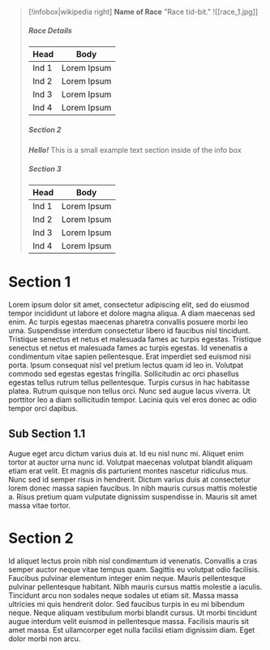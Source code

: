 > [!infobox|wikipedia right]
> **Name of Race** 
> "Race tid-bit."
> ![[race_1.jpg]]
> ##### Race Details
> | Head | Body |
> | ---- | ---- |
> | Ind 1 | Lorem Ipsum |
> | Ind 2 | Lorem Ipsum |
> | Ind 3 | Lorem Ipsum |
> | Ind 4 | Lorem Ipsum |
> 
> ##### Section 2
> ***Hello!*** This is a small example text section inside of the info box
> 
> ##### Section 3
> | Head | Body |
> | ---- | ---- |
> | Ind 1 | Lorem Ipsum |
> | Ind 2 | Lorem Ipsum |
> | Ind 3 | Lorem Ipsum |
> | Ind 4 | Lorem Ipsum |

# Section 1
Lorem ipsum dolor sit amet, consectetur adipiscing elit, sed do eiusmod tempor incididunt ut labore et dolore magna aliqua. A diam maecenas sed enim. Ac turpis egestas maecenas pharetra convallis posuere morbi leo urna. Suspendisse interdum consectetur libero id faucibus nisl tincidunt. Tristique senectus et netus et malesuada fames ac turpis egestas. Tristique senectus et netus et malesuada fames ac turpis egestas. Id venenatis a condimentum vitae sapien pellentesque. Erat imperdiet sed euismod nisi porta. Ipsum consequat nisl vel pretium lectus quam id leo in. Volutpat commodo sed egestas egestas fringilla. Sollicitudin ac orci phasellus egestas tellus rutrum tellus pellentesque. Turpis cursus in hac habitasse platea. Rutrum quisque non tellus orci. Nunc sed augue lacus viverra. Ut porttitor leo a diam sollicitudin tempor. Lacinia quis vel eros donec ac odio tempor orci dapibus.
## Sub Section 1.1
Augue eget arcu dictum varius duis at. Id eu nisl nunc mi. Aliquet enim tortor at auctor urna nunc id. Volutpat maecenas volutpat blandit aliquam etiam erat velit. Et magnis dis parturient montes nascetur ridiculus mus. Nunc sed id semper risus in hendrerit. Dictum varius duis at consectetur lorem donec massa sapien faucibus. In nibh mauris cursus mattis molestie a. Risus pretium quam vulputate dignissim suspendisse in. Mauris sit amet massa vitae tortor.
# Section 2
Id aliquet lectus proin nibh nisl condimentum id venenatis. Convallis a cras semper auctor neque vitae tempus quam. Sagittis eu volutpat odio facilisis. Faucibus pulvinar elementum integer enim neque. Mauris pellentesque pulvinar pellentesque habitant. Nibh mauris cursus mattis molestie a iaculis. Tincidunt arcu non sodales neque sodales ut etiam sit. Massa massa ultricies mi quis hendrerit dolor. Sed faucibus turpis in eu mi bibendum neque. Neque aliquam vestibulum morbi blandit cursus. Ut morbi tincidunt augue interdum velit euismod in pellentesque massa. Facilisis mauris sit amet massa. Est ullamcorper eget nulla facilisi etiam dignissim diam. Eget dolor morbi non arcu.